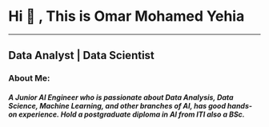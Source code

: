    # Hi 👋 , This is Omar Mohamed Yehia
_________________________________________________________________________________________________________________________________________________________________________
   ## Data Analyst | Data Scientist 

### About Me:
##### A Junior AI Engineer who is passionate about Data Analysis, Data Science, Machine Learning, and other branches of AI, has good hands-on experience. Hold a postgraduate diploma in AI from ITI also a BSc.
